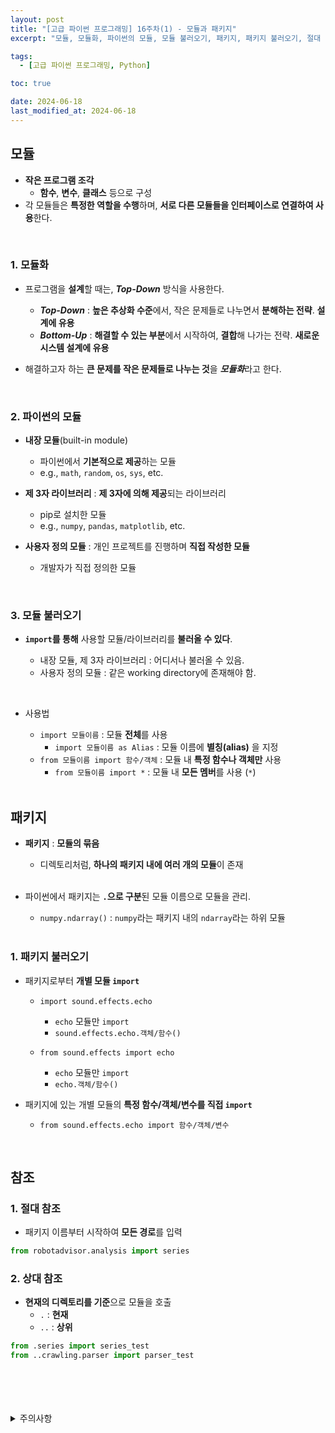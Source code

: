 ```yaml
---
layout: post
title: "[고급 파이썬 프로그래밍] 16주차(1) - 모듈과 패키지"
excerpt: "모듈, 모듈화, 파이썬의 모듈, 모듈 불러오기, 패키지, 패키지 불러오기, 절대 참조, 상대 참조"

tags:
  - [고급 파이썬 프로그래밍, Python]

toc: true

date: 2024-06-18
last_modified_at: 2024-06-18
---
```

## 모듈
- **작은 프로그램 조각**
  - **함수**, **변수**, **클래스** 등으로 구성
- 각 모듈들은 **특정한 역할을 수행**하며, **서로 다른 모듈들을 인터페이스로 연결하여 사용**한다.  

<br>

### 1. 모듈화
- 프로그램을 **설계**할 때는, ***Top-Down*** 방식을 사용한다.  
  - ***Top-Down*** : **높은 추상화 수준**에서, 작은 문제들로 나누면서 **분해하는 전략**. **설계에 유용**
  - ***Bottom-Up*** : **해결할 수 있는 부분**에서 시작하여, **결합**해 나가는 전략. **새로운 시스템 설계에 유용**

- 해결하고자 하는 **큰 문제를 작은 문제들로 나누는 것**을 ***모듈화***라고 한다.  

<br>

### 2. 파이썬의 모듈
- **내장 모듈**(built-in module)
  - 파이썬에서 **기본적으로 제공**하는 모듈
  - e.g., `math`, `random`, `os`, `sys`, etc.

- **제 3자 라이브러리** : **제 3자에 의해 제공**되는 라이브러리  
  - pip로 설치한 모듈  
  - e.g., `numpy`, `pandas`, `matplotlib`, etc.

- **사용자 정의 모듈** : 개인 프로젝트를 진행하며 **직접 작성한 모듈**  
  - 개발자가 직접 정의한 모듈  

<br>

### 3. 모듈 불러오기
- **`import`를 통해** 사용할 모듈/라이브러리를 **불러올 수 있다**.  

  - 내장 모듈, 제 3자 라이브러리 : 어디서나 불러올 수 있음.  
  - 사용자 정의 모듈 : 같은 working directory에 존재해야 함.  

<br>

- 사용법
  - `import 모듈이름` : 모듈 **전체**를 사용
    - `import 모듈이름 as Alias` : 모듈 이름에 **별칭(alias)** 을 지정  
  - `from 모듈이름 import 함수/객체` : 모듈 내 **특정 함수나 객체만** 사용  
    - `from 모듈이름 import *` : 모듈 내 **모든 멤버**를 사용 (`*`)  

  <br>

## 패키지
- **패키지** : **모듈의 묶음**
  - 디렉토리처럼, **하나의 패키지 내에 여러 개의 모듈**이 존재  

  <br>

- 파이썬에서 패키지는 **`.`으로 구분**된 모듈 이름으로 모듈을 관리.  
  - `numpy.ndarray()` : `numpy`라는 패키지 내의 `ndarray`라는 하위 모듈  

  <br>

### 1. 패키지 불러오기
- 패키지로부터 **개별 모듈 `import`**
  - `import sound.effects.echo`
    - `echo` 모듈만 `import`
    - `sound.effects.echo.객체/함수()`

  - `from sound.effects import echo`
    - `echo` 모듈만 `import`
    - `echo.객체/함수()`

- 패키지에 있는 개별 모듈의 **특정 함수/객체/변수를 직접 `import`**
  - `from sound.effects.echo import 함수/객체/변수`

<br>

## 참조
### 1. 절대 참조
- 패키지 이름부터 시작하여 **모든 경로**를 입력  

```python
from robotadvisor.analysis import series
```

### 2. 상대 참조
- **현재의 디렉토리를 기준**으로 모듈을 호출
  - `.` : **현재**
  - `..` : **상위**

```python
from .series import series_test
from ..crawling.parser import parser_test
```

<br>
<br>
<br>
<br>
<details>
<summary>주의사항</summary>
<div markdown="1">

이 포스팅은 강원대학교 최미정 교수님의 고급파이썬프로그래밍 수업을 들으며 내용을 정리 한 것입니다.  
수업 내용에 대한 저작권은 교수님께 있으니,  
다른 곳으로의 무분별한 내용 복사를 자제해 주세요.

</div>
</details> 